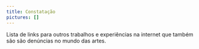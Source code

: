 ```yaml
---
title: Constatação
pictures: []
---
```


Lista de links para outros trabalhos e experiências na internet que também são
são denúncias no mundo das artes.
